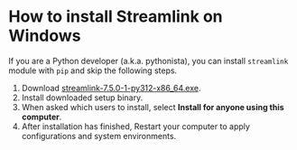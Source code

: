 # How to install Streamlink on Windows

If you are a Python developer (a.k.a. pythonista), you can install `streamlink` module with `pip` and skip the following steps.

1. Download [streamlink-7.5.0-1-py312-x86_64.exe](https://github.com/streamlink/windows-builds/releases/download/7.5.0-1/streamlink-7.5.0-1-py312-x86_64.exe).
2. Install downloaded setup binary.
3. When asked which users to install, select **Install for anyone using this computer**.
4. After installation has finished, Restart your computer to apply configurations and system environments.
